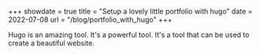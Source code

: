 +++
showdate = true
title = "Setup a lovely little portfolio with hugo"
date = 2022-07-08
url = "/blog/portfolio_with_hugo"
+++

Hugo is an amazing tool. It's a powerful tool. It's a tool that can be used to create a beautiful website.

